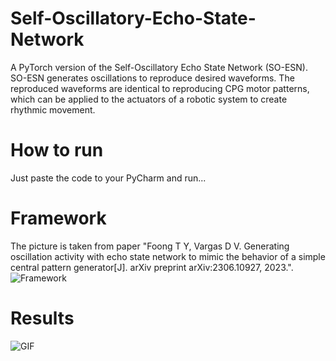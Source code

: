 # Self-Oscillatory-Echo-State-Network
A PyTorch version of the Self-Oscillatory Echo State Network (SO-ESN). SO-ESN generates oscillations to reproduce desired waveforms. The reproduced waveforms are identical to reproducing CPG motor patterns, which can be applied to the actuators of a robotic system to create rhythmic movement.

# How to run
Just paste the code to your PyCharm and run... 

# Framework
The picture is taken from paper "Foong T Y, Vargas D V. Generating oscillation activity with echo state network to mimic the behavior of a simple central pattern generator[J]. arXiv preprint arXiv:2306.10927, 2023.".
![Framework](framework.gif)

# Results
![GIF](esn_oscillation.gif)
